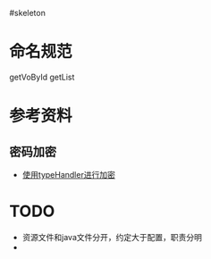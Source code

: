 #skeleton

# 命名规范  


getVoById
getList



# 参考资料

## 密码加密
* [使用typeHandler进行加密](http://www.thespringriver.com/simple-example-of-mybatis-java-maven-implementation-8-customized-type-handler/ "使用typeHandler处理密码")

  
  
# TODO
* 资源文件和java文件分开，约定大于配置，职责分明
*